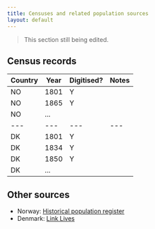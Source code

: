 ```yaml
---
title: Censuses and related population sources
layout: default
---
```


> This section still being edited.

## Census records

| Country | Year | Digitised? | Notes |
| --- | --- | --- | --- |
| NO | 1801 | Y | |
| NO | 1865 | Y | |
| NO | ... |  | |
| --- | --- | --- | --- |
| DK | 1801 | Y | |
| DK | 1834 | Y | |
| DK | 1850 | Y | |
| DK | ... |  | |

## Other sources
- Norway: [Historical population register](https://histreg.no/)
- Denmark: [Link Lives](https://link-lives.dk/)

